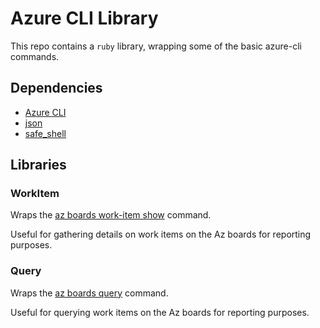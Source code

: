 # Azure CLI Library

This repo contains a `ruby` library, wrapping some of the basic azure-cli commands. 

## Dependencies
* [Azure CLI](https://docs.microsoft.com/en-us/cli/azure/install-azure-cli)
* [json](https://rubygems.org/gems/json)
* [safe_shell](https://github.com/envato/safe_shell)

## Libraries

### WorkItem

Wraps the [az boards work-item show](https://docs.microsoft.com/en-us/cli/azure/boards/work-item?view=azure-cli-latest#az-boards-work-item-show) command. 

Useful for gathering details on work items on the Az boards for reporting purposes.

### Query

Wraps the [az boards query](https://docs.microsoft.com/en-us/cli/azure/boards?view=azure-cli-latest#az-boards-query) command. 

Useful for querying work items on the Az boards for reporting purposes.
